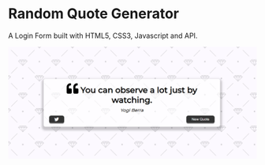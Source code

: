 # Random Quote Generator

A Login Form built with HTML5, CSS3, Javascript and API.

![screenshot](screenshot.png)
